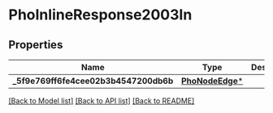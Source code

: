 # PhoInlineResponse2003In

## Properties
Name | Type | Description | Notes
------------ | ------------- | ------------- | -------------
**_5f9e769ff6fe4cee02b3b4547200db6b** | [**PhoNodeEdge***](PhoNodeEdge.md) |  | 

[[Back to Model list]](../README.md#documentation-for-models) [[Back to API list]](../README.md#documentation-for-api-endpoints) [[Back to README]](../README.md)


